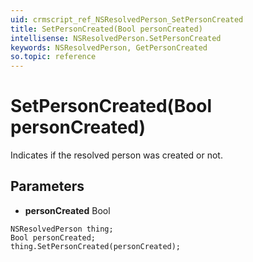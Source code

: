 ```yaml
---
uid: crmscript_ref_NSResolvedPerson_SetPersonCreated
title: SetPersonCreated(Bool personCreated)
intellisense: NSResolvedPerson.SetPersonCreated
keywords: NSResolvedPerson, GetPersonCreated
so.topic: reference
---
```


# SetPersonCreated(Bool personCreated)

Indicates if the resolved person was created or not.

## Parameters

* **personCreated** Bool

```crmscript
NSResolvedPerson thing;
Bool personCreated;
thing.SetPersonCreated(personCreated);
```

